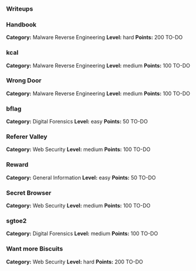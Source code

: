 ### Writeups

### Handbook

  **Category:** Malware Reverse Engineering
  **Level:** hard
  **Points:** 200
TO-DO
### kcal

  **Category:** Malware Reverse Engineering
  **Level:** medium
  **Points:** 100
TO-DO
### Wrong Door

  **Category:** Malware Reverse Engineering
  **Level:** medium
  **Points:** 100
TO-DO
### bflag

  **Category:** Digital Forensics
  **Level:** easy
  **Points:** 50
TO-DO
### Referer Valley

  **Category:** Web Security
  **Level:** medium
  **Points:** 100
TO-DO
### Reward

  **Category:** General Information
  **Level:** easy
  **Points:** 50
TO-DO
### Secret Browser

  **Category:** Web Security
  **Level:** medium
  **Points:** 100
TO-DO
### sgtoe2

  **Category:** Digital Forensics
  **Level:** medium
  **Points:** 100
TO-DO
### Want more Biscuits

  **Category:** Web Security
  **Level:** hard
  **Points:** 200
TO-DO


